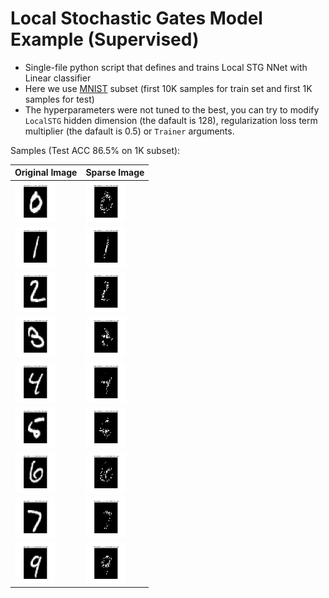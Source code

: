 # Local Stochastic Gates Model Example (Supervised)

- Single-file python script that defines and trains Local STG NNet with Linear classifier
- Here we use [MNIST](https://pytorch.org/vision/stable/generated/torchvision.datasets.MNIST.html) subset (first 10K samples for train set and first 1K samples for test)
- The hyperparameters were not tuned to the best, you can try to modify `LocalSTG` hidden dimension (the dafault is 128), regularization loss term multiplier (the dafault is 0.5) or `Trainer` arguments.


Samples (Test ACC 86.5% on 1K subset):

| Original Image                                                                            | Sparse Image |
|-------------------------------------------------------------------------------------------|--------------|
| <img height="64" src="samples\orig_sample_3_y_0_y_hat_0_batch_idx_0.png" width="64"/>     |   <img height="64" src="samples\result_sample_3_y_0_y_hat_0_batch_idx_0.png" width="64"/> |
|<img height="64" src="samples\orig_sample_2_y_1_y_hat_1_batch_idx_0.png" width="64"/>      | <img height="64" src="samples\result_sample_2_y_1_y_hat_1_batch_idx_0.png" width="64"/>   |
| <img height="64" src="samples\orig_sample_1_y_2_y_hat_6_batch_idx_0.png" width="64"/>     |   <img height="64" src="samples\result_sample_1_y_2_y_hat_6_batch_idx_0.png" width="64"/>          |
| <img height="64" src="samples\orig_sample_18_y_3_y_hat_6_batch_idx_0.png" width="64"/>    |   <img height="64" src="samples\result_sample_18_y_3_y_hat_6_batch_idx_0.png" width="64"/>         |
| <img height="64" src="samples\orig_sample_6_y_4_y_hat_4_batch_idx_0.png" width="64"/>     |   <img height="64" src="samples\result_sample_6_y_4_y_hat_4_batch_idx_0.png" width="64"/>          |
| <img height="64" src="samples\orig_sample_8_y_5_y_hat_6_batch_idx_0.png" width="64"/>     |   <img height="64" src="samples\result_sample_8_y_5_y_hat_6_batch_idx_0.png" width="64"/>          |
| <img height="64" src="samples\orig_sample_11_y_6_y_hat_6_batch_idx_0.png" width="64"/>    |   <img height="64" src="samples\result_sample_11_y_6_y_hat_6_batch_idx_0.png" width="64"/>          |
| <img height="64" src="samples\orig_sample_17_y_7_y_hat_7_batch_idx_0.png" width="64"/>    |   <img height="64" src="samples\result_sample_17_y_7_y_hat_7_batch_idx_0.png" width="64"/>          |
| <img height="64" src="samples\orig_sample_12_y_9_y_hat_9_batch_idx_0.png" width="64"/>  |   <img height="64" src="samples\result_sample_12_y_9_y_hat_9_batch_idx_0.png" width="64"/>          |



